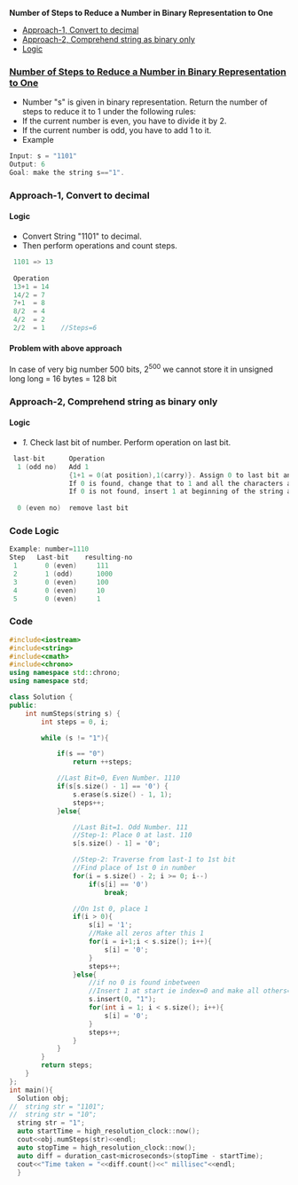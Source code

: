 **Number of Steps to Reduce a Number in Binary Representation to One**
- [Approach-1, Convert to decimal](#a1)
- [Approach-2, Comprehend string as binary only](#a2)
 - [Logic](#l)

### [Number of Steps to Reduce a Number in Binary Representation to One](https://leetcode.com/problems/number-of-steps-to-reduce-a-number-in-binary-representation-to-one)
- Number "s" is given in binary representation. Return the number of steps to reduce it to 1 under the following rules:
 - If the current number is even, you have to divide it by 2.
 - If the current number is odd, you have to add 1 to it.
- Example
```c++
Input: s = "1101"
Output: 6
Goal: make the string s=="1".
```


<a name=a1></a>
### Approach-1, Convert to decimal
#### Logic
- Convert String "1101" to decimal.
- Then perform operations and count steps.
```c
 1101 => 13
 
 Operation  
 13+1 = 14
 14/2 = 7
 7+1  = 8
 8/2  = 4
 4/2  = 2
 2/2  = 1    //Steps=6
```
#### Problem with above approach
In case of very big number 500 bits, 2<sup>500</sup> we cannot store it in unsigned long long = 16 bytes = 128 bit

<a name=a2></a>
### Approach-2, Comprehend string as binary only
<a name=l></a>
#### Logic
- _1._ Check last bit of number. Perform operation on last bit.
```c
 last-bit      Operation
  1 (odd no)   Add 1
               {1+1 = 0(at position),1(carry)}. Assign 0 to last bit and search for 0 before last bit.
               If 0 is found, change that to 1 and all the characters after that change to 0.
               If 0 is not found, insert 1 at beginning of the string and make all other bits as 0.
               
  0 (even no)  remove last bit
```

### Code Logic
```c++
Example: number=1110
Step   Last-bit    resulting-no
 1       0 (even)     111
 2       1 (odd)      1000
 3       0 (even)     100
 4       0 (even)     10
 5       0 (even)     1
```

### Code
```c++
#include<iostream>
#include<string>
#include<cmath>
#include<chrono>
using namespace std::chrono;
using namespace std;

class Solution {
public:
    int numSteps(string s) {
        int steps = 0, i;

        while (s != "1"){

            if(s == "0")
                return ++steps;

            //Last Bit=0, Even Number. 1110
            if(s[s.size() - 1] == '0') {
                s.erase(s.size() - 1, 1);
                steps++;
            }else{

                //Last Bit=1. Odd Number. 111
                //Step-1: Place 0 at last. 110
                s[s.size() - 1] = '0';

                //Step-2: Traverse from last-1 to 1st bit
                //Find place of 1st 0 in number
                for(i = s.size() - 2; i >= 0; i--)
                    if(s[i] == '0')
                        break;

                //On 1st 0, place 1
                if(i > 0){
                    s[i] = '1';
                    //Make all zeros after this 1
                    for(i = i+1;i < s.size(); i++){
                        s[i] = '0';
                    }
                    steps++;
                }else{
                    //if no 0 is found inbetween
                    //Insert 1 at start ie index=0 and make all others=0
                    s.insert(0, "1");
                    for(int i = 1; i < s.size(); i++){
                        s[i] = '0';
                    }
                    steps++;
                }
            }
        }
        return steps;
    }
};
int main(){
  Solution obj;
//  string str = "1101";
//  string str = "10";
  string str = "1";
  auto startTime = high_resolution_clock::now();
  cout<<obj.numSteps(str)<<endl;
  auto stopTime = high_resolution_clock::now();
  auto diff = duration_cast<microseconds>(stopTime - startTime);
  cout<<"Time taken = "<<diff.count()<<" millisec"<<endl;         
  }
  ```
